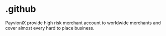 # .github
PayvioniX provide high risk merchant account to worldwide merchants and cover almost every hard to place business.
